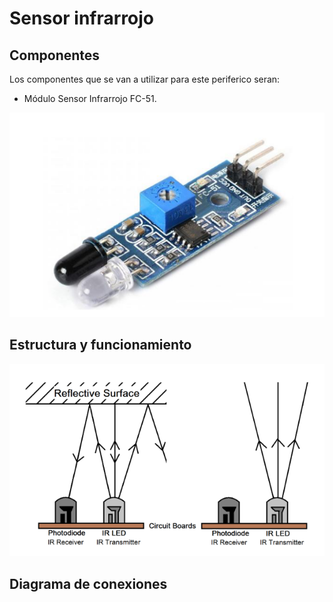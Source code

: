 
# Sensor infrarrojo

## Componentes

Los componentes que se van a utilizar para este periferico seran:

- Módulo Sensor Infrarrojo FC-51.

![Screenshot](/Perifericos/SensorInfra/componentesIR.png) 

## Estructura y funcionamiento

![Screenshot](/Perifericos/SensorInfra/estyfuncIR.png) 

## Diagrama de conexiones

![Screenshot](/Perifericos/SensorInfra/conexionesIR.png) 

